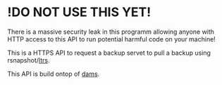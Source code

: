 # !DO NOT USE THIS YET!
There is a massive security leak in this programm allowing anyone with HTTP access to this API to run potential harmful code on your machine!

This is a HTTPS API to request a backup servet to pull a backup using rsnapshot/[ltrs](https://github.com/MisterNoNameLP/ltrs).  

This API is build ontop of [dams](https://github.com/MisterNoNameLP/dams).